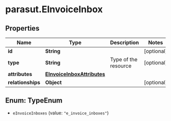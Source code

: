 # parasut.EInvoiceInbox

## Properties
Name | Type | Description | Notes
------------ | ------------- | ------------- | -------------
**id** | **String** |  | [optional] 
**type** | **String** | Type of the resource | [optional] 
**attributes** | [**EInvoiceInboxAttributes**](EInvoiceInboxAttributes.md) |  | 
**relationships** | **Object** |  | [optional] 


<a name="TypeEnum"></a>
## Enum: TypeEnum


* `eInvoiceInboxes` (value: `"e_invoice_inboxes"`)




